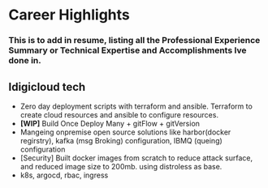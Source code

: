 # Career Highlights

### This is to add in resume, listing all the Professional Experience Summary or Technical Expertise and Accomplishments Ive done in.

## Idigicloud tech

- Zero day deployment scripts with terraform and ansible. Terraform to create cloud resources and ansible to configure resources.
- **[WIP]** Build Once Deploy Many + gitFlow + gitVersion
- Mangeing onpremise open source solutions like harbor(docker regirstry), kafka (msg Broking) configuration, IBMQ (queing) configuration
- [Security] Built docker images from scratch to reduce attack surface, and reduced image size to 200mb. using distroless as base.
- k8s, argocd, rbac, ingress 